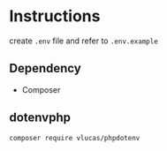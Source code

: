 # Instructions
create `.env` file and refer to `.env.example`

## Dependency
- Composer

## dotenvphp
`composer require vlucas/phpdotenv`

